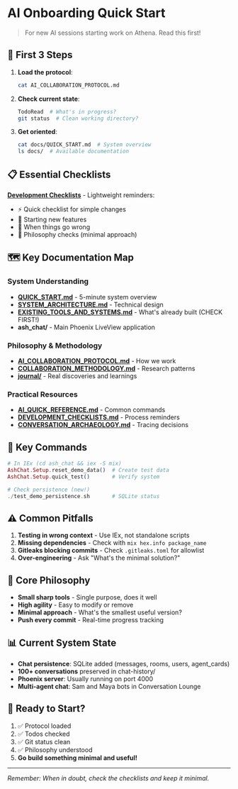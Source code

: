 # AI Onboarding Quick Start

> For new AI sessions starting work on Athena. Read this first!

## 🚀 First 3 Steps

1. **Load the protocol**: 
   ```bash
   cat AI_COLLABORATION_PROTOCOL.md
   ```

2. **Check current state**:
   ```bash
   TodoRead  # What's in progress?
   git status  # Clean working directory?
   ```

3. **Get oriented**:
   ```bash
   cat docs/QUICK_START.md  # System overview
   ls docs/  # Available documentation
   ```

## 📋 Essential Checklists

**[Development Checklists](DEVELOPMENT_CHECKLISTS.md)** - Lightweight reminders:
- ⚡ Quick checklist for simple changes
- 🚀 Starting new features
- 🚨 When things go wrong
- 🎯 Philosophy checks (minimal approach)

## 🗺️ Key Documentation Map

### System Understanding
- **[QUICK_START.md](QUICK_START.md)** - 5-minute system overview
- **[SYSTEM_ARCHITECTURE.md](SYSTEM_ARCHITECTURE.md)** - Technical design
- **[EXISTING_TOOLS_AND_SYSTEMS.md](EXISTING_TOOLS_AND_SYSTEMS.md)** - What's already built (CHECK FIRST!)
- **ash_chat/** - Main Phoenix LiveView application

### Philosophy & Methodology  
- **[AI_COLLABORATION_PROTOCOL.md](../AI_COLLABORATION_PROTOCOL.md)** - How we work
- **[COLLABORATION_METHODOLOGY.md](COLLABORATION_METHODOLOGY.md)** - Research patterns
- **[journal/](journal/)** - Real discoveries and learnings

### Practical Resources
- **[AI_QUICK_REFERENCE.md](AI_QUICK_REFERENCE.md)** - Common commands
- **[DEVELOPMENT_CHECKLISTS.md](DEVELOPMENT_CHECKLISTS.md)** - Process reminders
- **[CONVERSATION_ARCHAEOLOGY.md](CONVERSATION_ARCHAEOLOGY.md)** - Tracing decisions

## 🔑 Key Commands

```elixir
# In IEx (cd ash_chat && iex -S mix)
AshChat.Setup.reset_demo_data()  # Create test data
AshChat.Setup.quick_test()       # Verify system

# Check persistence (new!)
./test_demo_persistence.sh       # SQLite status
```

## ⚠️ Common Pitfalls

1. **Testing in wrong context** - Use IEx, not standalone scripts
2. **Missing dependencies** - Check with `mix hex.info package_name`
3. **Gitleaks blocking commits** - Check `.gitleaks.toml` for allowlist
4. **Over-engineering** - Ask "What's the minimal solution?"

## 🎯 Core Philosophy

- **Small sharp tools** - Single purpose, does it well
- **High agility** - Easy to modify or remove
- **Minimal approach** - What's the smallest useful version?
- **Push every commit** - Real-time progress tracking

## 📊 Current System State

- **Chat persistence**: SQLite added (messages, rooms, users, agent_cards)
- **100+ conversations** preserved in chat-history/
- **Phoenix server**: Usually running on port 4000
- **Multi-agent chat**: Sam and Maya bots in Conversation Lounge

## 🚦 Ready to Start?

1. ✅ Protocol loaded
2. ✅ Todos checked  
3. ✅ Git status clean
4. ✅ Philosophy understood
5. **Go build something minimal and useful!**

---

*Remember: When in doubt, check the checklists and keep it minimal.*